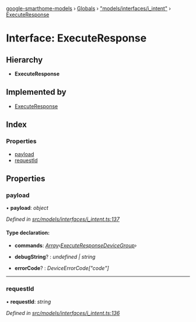 [google-smarthome-models](../README.md) › [Globals](../globals.md) › ["models/interfaces/i_intent"](../modules/_models_interfaces_i_intent_.md) › [ExecuteResponse](_models_interfaces_i_intent_.executeresponse.md)

# Interface: ExecuteResponse

## Hierarchy

* **ExecuteResponse**

## Implemented by

* [ExecuteResponse](../classes/_models_intent_.executeresponse.md)

## Index

### Properties

* [payload](_models_interfaces_i_intent_.executeresponse.md#payload)
* [requestId](_models_interfaces_i_intent_.executeresponse.md#requestid)

## Properties

###  payload

• **payload**: *object*

*Defined in [src/models/interfaces/i_intent.ts:137](https://github.com/galactic1969/google-smarthome-models/blob/633871f/src/models/interfaces/i_intent.ts#L137)*

#### Type declaration:

* **commands**: *[Array](../classes/_models_intent_.executeresults.md#static-array)‹[ExecuteResponseDeviceGroup](../classes/_models_intent_.executeresponsedevicegroup.md)›*

* **debugString**? : *undefined | string*

* **errorCode**? : *DeviceErrorCode["code"]*

___

###  requestId

• **requestId**: *string*

*Defined in [src/models/interfaces/i_intent.ts:136](https://github.com/galactic1969/google-smarthome-models/blob/633871f/src/models/interfaces/i_intent.ts#L136)*
